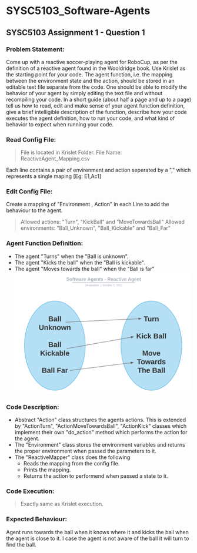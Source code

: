 # SYSC5103_Software-Agents
## SYSC5103 Assignment 1 - Question 1

###  Problem Statement:
Come up with a reactive soccer-playing agent for RoboCup, as per the definition of a reactive agent found in the Wooldridge book. Use Krislet as the starting point for your code. The agent function, i.e. the mapping between the environment state and the action, should be stored in an editable text file separate from the code. One should be able to modify the behavior of your agent by simply editing the text file and without recompiling your code. In a short guide (about half a page and up to a page) tell us how to read, edit and make sense of your agent function definition, give a brief intelligible description of the function, describe how your code executes the agent definition, how to run your code, and what kind of behavior to expect when running your code. 

### Read Config File:
> File is located in Krislet Folder. File Name: ReactiveAgent_Mapping.csv

Each line contains a pair of envirenment and action seperated by a "," which represents a single maping [Eg: E1,Ac1]

### Edit Config File:
Create a mapping of "Environment , Action" in each Line to add the behaviour to the agent.
> Allowed actions: "Turn", "KickBall" and "MoveTowardsBall"
> Allowed environments: "Ball_Unknown", "Ball_Kickable" and "Ball_Far"

### Agent Function Definition:
* The agent "Turns" when the "Ball is unknown".
* The agent "Kicks the ball" when the "Ball is kickable".
* The agent "Moves towards the ball" when the "Ball is far"
![Agent Mapping](https://raw.githubusercontent.com/AbdulMutakabbir/SYSC5103_Software-Agents/assignment_1_q1/assets/Software_Agents%20-%20Reactive_Agents.svg)

### Code Description:
* Abstract "Action" class structures the agents actions. This is extended by "ActionTurn", "ActionMoveTowardsBall", "ActionKick" classes which implement their own "do_action" method which performs the action for the agent.
* The "Environment" class stores the environment variables and returns the proper environment when passed the parameters to it.
* The "ReactiveMapper" class does the following
    * Reads the mapping from the config file.
    * Prints the mapping.
    * Returns the action to performend when passed a state to it.

### Code Execution:
> Exactly same as Krislet execution.

### Expected Behaviour:
Agent runs towards the ball when it knows where it and kicks the ball when the agent is close to it. I case the agent is not aware of the ball it will turn to find the ball.